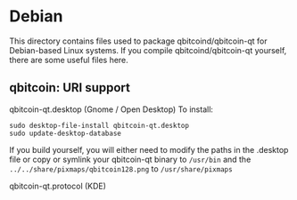 
Debian
====================
This directory contains files used to package qbitcoind/qbitcoin-qt
for Debian-based Linux systems. If you compile qbitcoind/qbitcoin-qt yourself, there are some useful files here.

## qbitcoin: URI support ##


qbitcoin-qt.desktop  (Gnome / Open Desktop)
To install:

	sudo desktop-file-install qbitcoin-qt.desktop
	sudo update-desktop-database

If you build yourself, you will either need to modify the paths in
the .desktop file or copy or symlink your qbitcoin-qt binary to `/usr/bin`
and the `../../share/pixmaps/qbitcoin128.png` to `/usr/share/pixmaps`

qbitcoin-qt.protocol (KDE)

